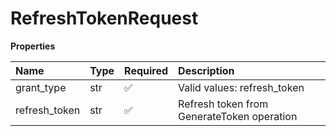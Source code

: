 # RefreshTokenRequest

**Properties**

| Name          | Type | Required | Description                                |
| :------------ | :--- | :------- | :----------------------------------------- |
| grant_type    | str  | ✅       | Valid values: refresh_token                |
| refresh_token | str  | ✅       | Refresh token from GenerateToken operation |

<!-- This file was generated by liblab | https://liblab.com/ -->
